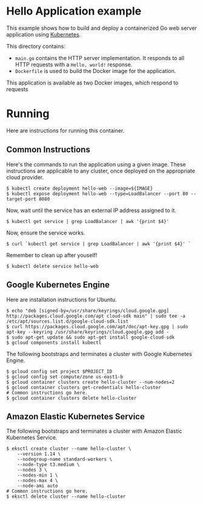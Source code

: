 # Hello Application example

This example shows how to build and deploy a containerized Go web server
application using [Kubernetes](https://kubernetes.io).

This directory contains:

- `main.go` contains the HTTP server implementation. It responds to all HTTP
  requests with a  `Hello, world!` response.
- `Dockerfile` is used to build the Docker image for the application.

This application is available as two Docker images, which respond to requests

# Running

Here are instructions for running this container.

## Common Instructions

Here's the commands to run the application using a given image.  These instructions
are applicable to any cluster, once deployed on the appropriate cloud provider.

```
$ kubectl create deployment hello-web --image=${IMAGE}
$ kubectl expose deployment hello-web --type=LoadBalancer --port 80 --target-port 8080
```

Now, wait until the service has an external IP address assigned to it.

```
$ kubectl get service | grep LoadBalancer | awk '{print $4}' 
```

Now, ensure the service works.

```
$ curl `kubectl get service | grep LoadBalancer | awk '{print $4}' `
```

Remember to clean up after youself!

```
$ kubectl delete service hello-web
```

## Google Kubernetes Engine

Here are installation instructions for Ubuntu.

```
$ echo "deb [signed-by=/usr/share/keyrings/cloud.google.gpg] http://packages.cloud.google.com/apt cloud-sdk main" | sudo tee -a /etc/apt/sources.list.d/google-cloud-sdk.list
$ curl https://packages.cloud.google.com/apt/doc/apt-key.gpg | sudo apt-key --keyring /usr/share/keyrings/cloud.google.gpg add -
$ sudo apt-get update && sudo apt-get install google-cloud-sdk
$ gcloud components install kubectl
```

The following bootstraps and terminates a cluster with Google Kubernetes Engine.

```
$ gcloud config set project $PROJECT_ID
$ gcloud config set compute/zone us-east1-b
$ gcloud container clusters create hello-cluster --num-nodes=2
$ gcloud container clusters get-credentials hello-cluster
# Common instructions go here.
$ gcloud container clusters delete hello-cluster
```

## Amazon Elastic Kubernetes Service

The following bootstraps and terminates a cluster with Amazon Elastic Kubernetes Service.

```
$ eksctl create cluster --name hello-cluster \
    --version 1.14 \
    --nodegroup-name standard-workers \
    --node-type t3.medium \
    --nodes 3 \
    --nodes-min 1 \
    --nodes-max 4 \
    --node-ami auto
# Common instructions go here.
$ eksctl delete cluster --name hello-cluster
```